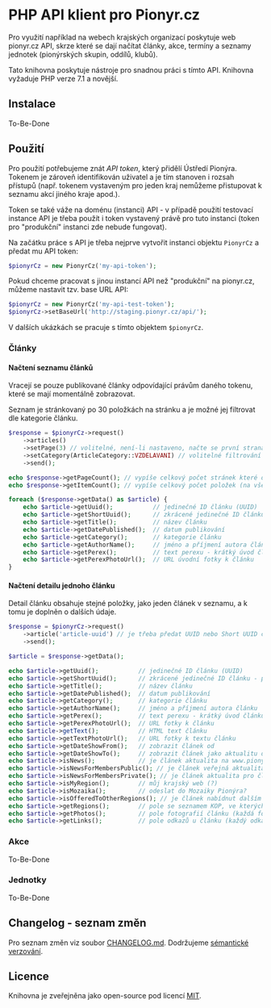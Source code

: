 # PHP API klient pro Pionyr.cz

Pro využití například na webech krajských organizací poskytuje web pionyr.cz API, skrze které se dají načítat články,
akce, termíny a seznamy jednotek (pionýrských skupin, oddílů, klubů).

Tato knihovna poskytuje nástroje pro snadnou práci s tímto API. Knihovna vyžaduje PHP verze 7.1 a novější.

## Instalace
To-Be-Done

## Použití

Pro použití potřebujeme znát *API token*, který přidělí Ústředí Pionýra. Tokenem je zároveň identifikován uživatel
a je tím stanoven i rozsah přístupů (např. tokenem vystaveným pro jeden kraj nemůžeme přistupovat k seznamu akcí jiného kraje apod.).

Token se také váže na doménu (instanci) API - v případě použití testovací instance API je třeba použít i token vystavený právě pro
tuto instanci (token pro "produkční" instanci zde nebude fungovat).

Na začátku práce s API je třeba nejprve vytvořit instanci objektu `PionyrCz` a předat mu API token:

```php
$pionyrCz = new PionyrCz('my-api-token');
```

Pokud chceme pracovat s jinou instancí API než "produkční" na pionyr.cz, můžeme nastavit tzv. base URL API:

```php
$pionyrCz = new PionyrCz('my-api-test-token');
$pionyrCz->setBaseUrl('http://staging.pionyr.cz/api/');
```

V dalších ukázkách se pracuje s tímto objektem `$pionyrCz`.

### Články

#### Načtení seznamu článků

Vracejí se pouze publikované články odpovídající právům daného tokenu, které se mají momentálně zobrazovat.

Seznam je stránkovaný po 30 položkách na stránku a je možné jej filtrovat dle kategorie článku.

```php
$response = $pionyrCz->request()
    ->articles()
    ->setPage(3) // volitelné, není-li nastaveno, načte se první strana výpisu
    ->setCategory(ArticleCategory::VZDELAVANI) // volitelné filtrování dle kategorie, není-li nastaveno, načtou se články ve všech kategoriích
    ->send();

echo $response->getPageCount(); // vypíše celkový počet stránek které daný seznam obsahuje
echo $response->getItemCount(); // vypíše celkový počet položek (na všech stránkách) které daný seznam obsahuje

foreach ($response->getData() as $article) {
    echo $article->getUuid();           // jedinečné ID článku (UUID)
    echo $article->getShortUuid();      // zkrácené jedinečné ID článku - pro použití například v URL
    echo $article->getTitle();          // název článku 
    echo $article->getDatePublished();  // datum publikování
    echo $article->getCategory();       // kategorie článku
    echo $article->getAuthorName();     // jméno a příjmení autora článku
    echo $article->getPerex();          // text perexu - krátký úvod článku
    echo $article->getPerexPhotoUrl();  // URL úvodní fotky k článku
}
```

#### Načtení detailu jednoho článku

Detail článku obsahuje stejné položky, jako jeden článek v seznamu, a k tomu je doplněn o dalších údaje.

```php
$response = $pionyrCz->request()
    ->article('article-uuid') // je třeba předat UUID nebo Short UUID článku
    ->send();

$article = $response->getData();

echo $article->getUuid();           // jedinečné ID článku (UUID)
echo $article->getShortUuid();      // zkrácené jedinečné ID článku - pro použití například v URL
echo $article->getTitle();          // název článku
echo $article->getDatePublished();  // datum publikování
echo $article->getCategory();       // kategorie článku
echo $article->getAuthorName();     // jméno a příjmení autora článku
echo $article->getPerex();          // text perexu - krátký úvod článku
echo $article->getPerexPhotoUrl();  // URL fotky k článku
echo $article->getText();           // HTML text článku
echo $article->getTextPhotoUrl();   // URL fotky k textu článku
echo $article->getDateShowFrom();   // zobrazit článek od
echo $article->getDateShowTo();     // zobrazit článek jako aktualitu do
echo $article->isNews();            // je článek aktualita na www.pionyr.cz?
echo $article->isNewsForMembersPublic(); // je článek veřejná aktualita pro členy?
echo $article->isNewsForMembersPrivate(); // je článek aktualita pro členy po přihlášení?
echo $article->isMyRegion();        // můj krajský web (?)
echo $article->isMozaika();         // odeslat do Mozaiky Pionýra?
echo $article->isOfferedToOtherRegions(); // je článek nabídnut dalším krajům?
echo $article->getRegions();        // pole se seznamem KOP, ve kterých se má článek zobrazovat
echo $article->getPhotos();         // pole fotografií článku (každá fotografie obsahuje UR a popisek)
echo $article->getLinks();          // pole odkazů u článku (každý odkaz obsahuje URL a popisek)
```

### Akce
To-Be-Done

### Jednotky
To-Be-Done

## Changelog - seznam změn
Pro seznam změn viz soubor [CHANGELOG.md](CHANGELOG.md). Dodržujeme [sémantické verzování](http://semver.org/).

## Licence
Knihovna je zveřejněna jako open-source pod licencí [MIT](LICENCE.md).
